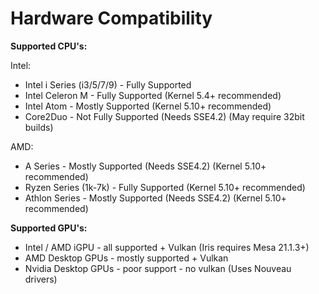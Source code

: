 # Hardware Compatibility

**Supported CPU's:**

Intel:

* Intel i Series \(i3/5/7/9\) - Fully Supported
* Intel Celeron M - Fully Supported \(Kernel 5.4+ recommended\) 
* Intel Atom - Mostly Supported \(Kernel 5.10+ recommended\)
* Core2Duo - Not Fully Supported \(Needs SSE4.2\) \(May require 32bit builds\)

AMD:

* A Series - Mostly Supported \(Needs SSE4.2\) \(Kernel 5.10+ recommended\)
* Ryzen Series \(1k-7k\) - Fully Supported \(Kernel 5.10+ recommended\)
* Athlon Series - Mostly Supported \(Needs SSE4.2\) \(Kernel 5.10+ recommended\)

**Supported GPU's:** 

* Intel / AMD iGPU - all supported + Vulkan \(Iris requires Mesa 21.1.3+\)
* AMD Desktop GPUs - mostly supported + Vulkan 
* Nvidia Desktop GPUs - poor support - no vulkan \(Uses Nouveau drivers\)

